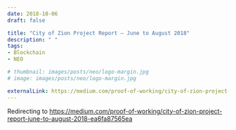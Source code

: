 ```yaml
---
date: 2018-10-06
draft: false

title: "City of Zion Project Report — June to August 2018"
description: " "
tags:
- Blockchain
- NEO

# thumbnail: images/posts/neo/logo-margin.jpg
# image: images/posts/neo/logo-margin.jpg

externalLink: https://medium.com/proof-of-working/city-of-zion-project-report-june-to-august-2018-ea6fa87565ea
---
```


Redirecting to https://medium.com/proof-of-working/city-of-zion-project-report-june-to-august-2018-ea6fa87565ea

<script>location.href = "https://medium.com/proof-of-working/city-of-zion-project-report-june-to-august-2018-ea6fa87565ea";</script>
